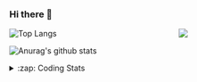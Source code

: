 ### Hi there 👋

<!--
**tao8687/tao8687** is a ✨ _special_ ✨ repository because its `README.md` (this file) appears on your GitHub profile.

Here are some ideas to get you started:

- 🔭 I’m currently working on ...
- 🌱 I’m currently learning ...
- 👯 I’m looking to collaborate on ...
- 🤔 I’m looking for help with ...
- 💬 Ask me about ...
- 📫 How to reach me: ...
- 😄 Pronouns: ...
- ⚡ Fun fact: ...
-->

<img align='right' src="https://media.giphy.com/media/M9gbBd9nbDrOTu1Mqx/giphy.gif" width="200">

  
![Top Langs](https://github-readme-stats.vercel.app/api/top-langs/?username=tao8687&layout=compact&title_color=23238E&text_color=A67D3D)

![Anurag's github stats](https://github-readme-stats.vercel.app/api?username=tao8687&show_icons=true&&text_color=A67D3D&title_color=23238E&show_icons=false&count_private=true&hide=stars)

<details>
  <summary>:zap: Coding Stats</summary>
  <b>
<!--START_SECTION:waka-->
![Code Time](http://img.shields.io/badge/Code%20Time-0%20secs-blue)

![Profile Views](http://img.shields.io/badge/Profile%20Views-2-blue)

**🐱 My GitHub Data** 

> 🏆 171 Contributions in the Year 2022
 > 
> 📦 1.4 MB Used in GitHub's Storage 
 > 
> 🚫 Not Opted to Hire
 > 
> 📜 55 Public Repositories 
 > 
> 🔑 25 Private Repositories  
 > 
**I'm an Early 🐤** 

```text
🌞 Morning    108 commits    ██████████████████░░░░░░░   74.48% 
🌆 Daytime    11 commits     ██░░░░░░░░░░░░░░░░░░░░░░░   7.59% 
🌃 Evening    26 commits     ████░░░░░░░░░░░░░░░░░░░░░   17.93% 
🌙 Night      0 commits      ░░░░░░░░░░░░░░░░░░░░░░░░░   0.0%

```
📅 **I'm Most Productive on Monday** 

```text
Monday       31 commits     █████░░░░░░░░░░░░░░░░░░░░   21.38% 
Tuesday      24 commits     ████░░░░░░░░░░░░░░░░░░░░░   16.55% 
Wednesday    27 commits     ████░░░░░░░░░░░░░░░░░░░░░   18.62% 
Thursday     18 commits     ███░░░░░░░░░░░░░░░░░░░░░░   12.41% 
Friday       15 commits     ██░░░░░░░░░░░░░░░░░░░░░░░   10.34% 
Saturday     15 commits     ██░░░░░░░░░░░░░░░░░░░░░░░   10.34% 
Sunday       15 commits     ██░░░░░░░░░░░░░░░░░░░░░░░   10.34%

```


📊 **This Week I Spent My Time On** 

```text
⌚︎ Time Zone: Asia/Shanghai

💬 Programming Languages: 
C                        14 hrs 36 mins      ████████████████░░░░░░░░░   65.56% 
C++                      4 hrs 18 mins       ████░░░░░░░░░░░░░░░░░░░░░   19.31% 
Python                   1 hr 28 mins        █░░░░░░░░░░░░░░░░░░░░░░░░   6.62% 
Makefile                 1 hr 2 mins         █░░░░░░░░░░░░░░░░░░░░░░░░   4.7% 
Bash                     28 mins             ░░░░░░░░░░░░░░░░░░░░░░░░░   2.11%

🔥 Editors: 
VS Code                  22 hrs 16 mins      █████████████████████████   100.0%

🐱‍💻 Projects: 
vc07681                  11 hrs 12 mins      ████████████░░░░░░░░░░░░░   50.27% 
samples                  5 hrs 53 mins       ██████░░░░░░░░░░░░░░░░░░░   26.4% 
vc0768                   4 hrs 40 mins       █████░░░░░░░░░░░░░░░░░░░░   21.01% 
drv_v7                   31 mins             ░░░░░░░░░░░░░░░░░░░░░░░░░   2.32%

💻 Operating System: 
Linux                    22 hrs 16 mins      █████████████████████████   100.0%

```

**I Mostly Code in Python** 

```text
Python                   9 repos             ████████░░░░░░░░░░░░░░░░░   32.14% 
C                        6 repos             █████░░░░░░░░░░░░░░░░░░░░   21.43% 
C++                      5 repos             ████░░░░░░░░░░░░░░░░░░░░░   17.86% 
Shell                    2 repos             █░░░░░░░░░░░░░░░░░░░░░░░░   7.14% 
JavaScript               2 repos             █░░░░░░░░░░░░░░░░░░░░░░░░   7.14%

```


**Timeline**

![Chart not found](https://raw.githubusercontent.com/tao8687/tao8687/master/charts/bar_graph.png) 


 Last Updated on 19/06/2022 02:06:24 UTC
<!--END_SECTION:waka-->
</details>
